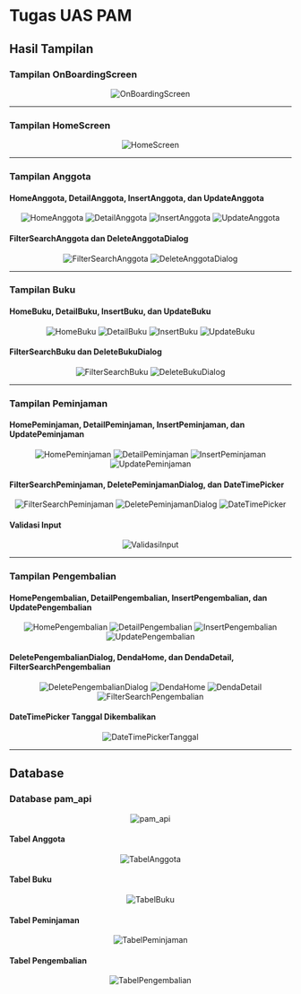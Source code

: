 # Tugas UAS PAM

## Hasil Tampilan

### Tampilan OnBoardingScreen
<center>
<img src="https://github.com/user-attachments/assets/113ffb72-9bb4-4db2-a39f-0b68bcb7488a" alt="OnBoardingScreen">
</center>

---

### Tampilan HomeScreen
<center>
<img src="https://github.com/user-attachments/assets/f2aa7166-815e-472f-b240-e72fb3c03182" alt="HomeScreen">
</center>

---

### Tampilan Anggota
#### HomeAnggota, DetailAnggota, InsertAnggota, dan UpdateAnggota
<center>
<img src="https://github.com/user-attachments/assets/ade8b0db-6001-46c1-9abb-863969abec96" alt="HomeAnggota">
<img src="https://github.com/user-attachments/assets/99dada62-8192-4e48-a987-9ca47a6e5068" alt="DetailAnggota">
<img src="https://github.com/user-attachments/assets/583a1991-a0bf-4465-bf98-31b85c007a1a" alt="InsertAnggota">
<img src="https://github.com/user-attachments/assets/57adb920-8344-4ad9-b618-95612683d6a1" alt="UpdateAnggota">
</center>

#### FilterSearchAnggota dan DeleteAnggotaDialog
<center>
<img src="https://github.com/user-attachments/assets/d7229621-eb31-4837-97ef-3acfc7efbb47" alt="FilterSearchAnggota">
<img src="https://github.com/user-attachments/assets/2acde0af-991d-4d2c-95b8-ba930b4ace8f" alt="DeleteAnggotaDialog">
</center>

---

### Tampilan Buku
#### HomeBuku, DetailBuku, InsertBuku, dan UpdateBuku
<center>
<img src="https://github.com/user-attachments/assets/957feaf5-7bda-4717-9a30-026200cbb768" alt="HomeBuku">
<img src="https://github.com/user-attachments/assets/18670eca-0ac3-42a9-982b-65dbbbc2da31" alt="DetailBuku">
<img src="https://github.com/user-attachments/assets/68708690-c04b-4a98-a8b4-e1ae3f114fa0" alt="InsertBuku">
<img src="https://github.com/user-attachments/assets/b72ebe8c-312d-4c06-a7fb-c3c72a1a9290" alt="UpdateBuku">
</center>

#### FilterSearchBuku dan DeleteBukuDialog
<center>
<img src="https://github.com/user-attachments/assets/02e8a06b-e846-4514-a55c-fc73b5cf3021" alt="FilterSearchBuku">
<img src="https://github.com/user-attachments/assets/e78194f2-51e8-4842-a015-be3b42d0b107" alt="DeleteBukuDialog">
</center>

---

### Tampilan Peminjaman
#### HomePeminjaman, DetailPeminjaman, InsertPeminjaman, dan UpdatePeminjaman
<center>
<img src="https://github.com/user-attachments/assets/dbbeb2d0-037c-4c45-88a1-4490634c54db" alt="HomePeminjaman">
<img src="https://github.com/user-attachments/assets/93736d39-cbfe-4afc-a138-0848b7fe12c5" alt="DetailPeminjaman">
<img src="https://github.com/user-attachments/assets/76760c15-6bd2-4161-b2d7-27263d12f6a8" alt="InsertPeminjaman">
<img src="https://github.com/user-attachments/assets/0ed0bc80-6090-4692-9d48-dc016fd75b42" alt="UpdatePeminjaman">
</center>

#### FilterSearchPeminjaman, DeletePeminjamanDialog, dan DateTimePicker
<center>
<img src="https://github.com/user-attachments/assets/40787a08-0880-4abd-b7c3-f33ec7eda787" alt="FilterSearchPeminjaman">
<img src="https://github.com/user-attachments/assets/18100619-27d7-4dfe-88f0-c647cdf03b0b" alt="DeletePeminjamanDialog">
<img src="https://github.com/user-attachments/assets/050bf548-b1fd-4a30-818a-18c0400956b9" alt="DateTimePicker">
</center>

#### Validasi Input
<center>
<img src="https://github.com/user-attachments/assets/a0dac9ea-63ea-4a6b-80fc-8f66199b29b7" alt="ValidasiInput">
</center>

---

### Tampilan Pengembalian
#### HomePengembalian, DetailPengembalian, InsertPengembalian, dan UpdatePengembalian
<center>
<img src="https://github.com/user-attachments/assets/32c1bfea-1a67-419b-bd8c-2a6d6e8f7a6f" alt="HomePengembalian">
<img src="https://github.com/user-attachments/assets/f07852c3-df58-4e30-9b12-6a9705ed79a5" alt="DetailPengembalian">
<img src="https://github.com/user-attachments/assets/be60ff29-3374-4d16-bd5d-cf3f6d70496e" alt="InsertPengembalian">
<img src="https://github.com/user-attachments/assets/79d7ee88-7ea4-4389-bd7e-a3c957fd7bee" alt="UpdatePengembalian">
</center>

#### DeletePengembalianDialog, DendaHome, dan DendaDetail, FilterSearchPengembalian
<center>
<img src="https://github.com/user-attachments/assets/f7eec124-279e-4f62-b2f3-782c77294680" alt="DeletePengembalianDialog">
<img src="https://github.com/user-attachments/assets/e0351148-0128-4dbf-932a-c075ccf06747" alt="DendaHome">
<img src="https://github.com/user-attachments/assets/37349065-afeb-4de4-bf96-7494190e7dd2" alt="DendaDetail">
<img src="https://github.com/user-attachments/assets/94fd0840-3ae9-4069-bbc5-cc58a3843dbb" alt="FilterSearchPengembalian">
</center>

#### DateTimePicker Tanggal Dikembalikan
<center>
<img src="https://github.com/user-attachments/assets/6ab5ea66-007f-48f7-ac1d-b31142bf28eb" alt="DateTimePickerTanggal">
</center>

---

## Database
### Database pam_api
<center>
<img src="https://github.com/user-attachments/assets/5ae66452-2f44-4034-b020-761b3018dd41" alt="pam_api">
</center>

#### Tabel Anggota
<center>
<img src="https://github.com/user-attachments/assets/d45b1646-1295-43bf-b9a9-607de003bc42" alt="TabelAnggota">
</center>

#### Tabel Buku
<center>
<img src="https://github.com/user-attachments/assets/d5f7cd9e-f5c1-4c41-85ca-8c08197f01f0" alt="TabelBuku">
</center>

#### Tabel Peminjaman
<center>
<img src="https://github.com/user-attachments/assets/87388ad8-54f3-459d-934e-dbb4815cf086" alt="TabelPeminjaman">
</center>

#### Tabel Pengembalian
<center>
<img src="https://github.com/user-attachments/assets/f741f7c5-09da-40f6-89da-d895e6a2b097" alt="TabelPengembalian">
</center>

